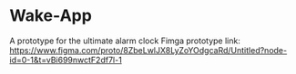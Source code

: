 # Wake-App
A prototype for the ultimate alarm clock
Fimga prototype link: https://www.figma.com/proto/8ZbeLwlJX8LyZoYOdgcaRd/Untitled?node-id=0-1&t=vBi699nwctF2df7l-1
